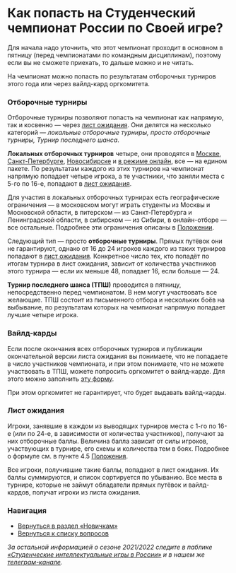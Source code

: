 # Как попасть на Студенческий чемпионат России по Своей игре?

Для начала надо уточнить, что этот чемпионат проходит в основном в пятницу (перед чемпионатами по командным дисциплинам), поэтому если вы не сможете приехать, то дальше можно и не читать.

На чемпионат можно попасть по результатам отборочных турниров этого года или через вайлд-кард оргкомитета.

### Отборочные турниры

Отборочные турниры позволяют попасть на чемпионат как напрямую, так и косвенно — через [лист ожидания](https://vk.com/@chgk_student-kak-popast-na-studchr-po-si?anchor=list-ozhidania). Они делятся на несколько категорий — *локальные отборочные турниры, просто отборочные турниры, Турнир последнего шанса*.

**Локальных отборочных турниров** четыре, они проводятся в [Москве](https://vk.com/mosotborstudchrsi), [Санкт-Петербурге](https://vk.com/otbor_studchr_si_spb), [Новосибирске](https://vk.com/studotborvostok) и [в режиме онлайн](https://vk.com/studotborzapad), все — на едином пакете. По результатам каждого из этих турниров на чемпионат напрямую попадает четыре игрока, а те участники, что заняли места с 5-го по 16-е, попадают в [лист ожидания](https://vk.com/@chgk_student-kak-popast-na-studchr-po-si?anchor=list-ozhidania).

Для участия в локальных отборочных турнирах есть географические ограничения — в московском могут играть студенты из Москвы и Московской области, в питерском — из Санкт-Петербурга и Ленинградской области, в сибирском — из Сибири, в онлайн-отборе — все остальные. Подробнее эти ограничения описаны в [Положении](https://docs.google.com/document/d/e/2PACX-1vSrvRmrXd6AhLFL42urwOyGtskSdfLYDdLBvRJFRPTySkEPdrwviZbkPYdfg_3itk7RvQCUK-xkmO3K/pub).

Следующий тип — просто **отборочные турниры**. Прямых путёвок они не гарантируют, однако от 16 до 24 игроков каждого из таких турниров попадают в [лист ожидания](https://vk.com/@chgk_student-kak-popast-na-studchr-po-si?anchor=list-ozhidania). Конкретное число тех, кто попадёт по итогам турнира в лист ожидания, зависит от количества участников этого турнира — если их меньше 48, попадает 16, если больше — 24.

**Турнир последнего шанса (ТПШ)** проводится в пятницу, непосредственно перед чемпионатом. В нем могут участвовать все желающие. ТПШ состоит из письменного отбора и нескольких боёв на выбывание, по результатам которых на чемпионат напрямую попадает лучшие четыре игрока.

### Вайлд-карды

Если после окончания всех отборочных турниров и публикации окончательной версии листа ожидания вы понимаете, что не попадаете в число участников чемпионата, и при этом понимаете, что не можете участвовать в ТПШ, можете попросить оргкомитет о вайлд-карде. Для этого можно заполнить [эту форму](https://docs.google.com/forms/d/1R_p-3tf3pEM3NZC9XGP9zi_oGTZ-xvVytW3M69aXFO8/edit).

При этом оргкомитет не гарантирует, что будет выдавать вайлд-карды.

### Лист ожидания

Игроки, занявшие в каждом из выводящих турниров места с 1-го по 16-е (или по 24-е, в зависимости от количества участников), получают за них отборочные баллы. Величина балла зависит от силы игроков, участвующих в турнире, его схемы и количества тем в боях. Подробнее о формуле см. в пункте 4.5 [Положения](https://docs.google.com/document/d/e/2PACX-1vSrvRmrXd6AhLFL42urwOyGtskSdfLYDdLBvRJFRPTySkEPdrwviZbkPYdfg_3itk7RvQCUK-xkmO3K/pub).

Все игроки, получившие такие баллы, попадают в лист ожидания. Их баллы суммируются, и список сортируется по убыванию. Все места в турнире, которые не займут обладатели прямых путёвок и вайлд-кардов, получат игроки из листа ожидания.

### Навигация

- [Вернуться в раздел «Новичкам»](https://vk.com/@chgk_student-for-newcomers)
- [Вернуться к списку вопросов](https://vk.com/@chgk_student-studchr-faq)

*За остальной информацией о сезоне 2021/2022 следите в паблике [«Студенческие интеллектуальные игры в России»](https://vk.com/chgk_student) и в нашем же [телеграм-канале](https://t.me/chgk_student_ru).*
